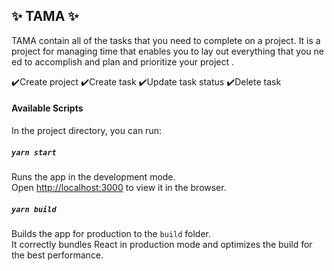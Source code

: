  ## ✨ TAMA ✨
 
 TAMA contain all of the tasks that you need to complete on a project. It is a  project for managing time that enables you to lay out everything that you need to accomplish and plan and prioritize your project .

✔️Create project
✔️Create task
✔️Update task status
✔️Delete task

#### Available Scripts

In the project directory, you can run:

##### `yarn start`

Runs the app in the development mode.<br />
Open [http://localhost:3000](http://localhost:3000) to view it in the browser.


##### `yarn build`

Builds the app for production to the `build` folder.<br />
It correctly bundles React in production mode and optimizes the build for the best performance.




